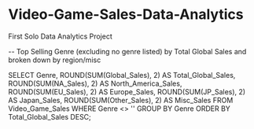 # Video-Game-Sales-Data-Analytics
First Solo Data Analytics Project

-- Top Selling Genre (excluding no genre listed) by Total Global Sales and broken down by region/misc

SELECT Genre, 
  ROUND(SUM(Global_Sales), 2) AS Total_Global_Sales, 
  ROUND(SUM(NA_Sales), 2) AS North_America_Sales, 
  ROUND(SUM(EU_Sales), 2) AS Europe_Sales, 
  ROUND(SUM(JP_Sales), 2) AS Japan_Sales, 
  ROUND(SUM(Other_Sales), 2) AS Misc_Sales
 FROM Video_Game_Sales
 WHERE Genre <> ''
 GROUP BY Genre
 ORDER BY Total_Global_Sales DESC;
 
 
 
 
